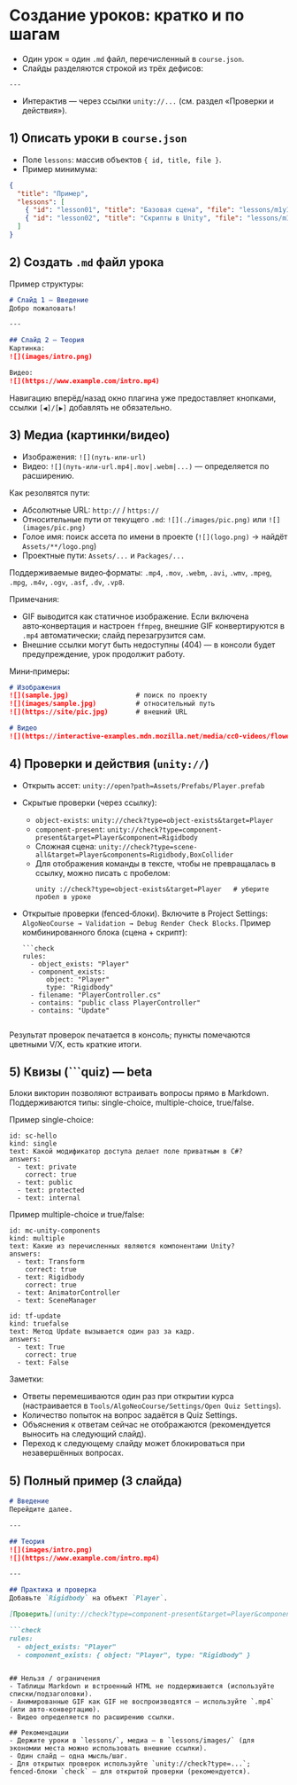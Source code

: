 # Создание уроков: кратко и по шагам

- Один урок = один `.md` файл, перечисленный в `course.json`.
- Слайды разделяются строкой из трёх дефисов:
```
---
```
- Интерактив — через ссылки `unity://...` (см. раздел «Проверки и действия»).

## 1) Описать уроки в `course.json`
- Поле `lessons`: массив объектов `{ id, title, file }`.
- Пример минимума:
```json
{
  "title": "Пример",
  "lessons": [
    { "id": "lesson01", "title": "Базовая сцена", "file": "lessons/m1y1.md" },
    { "id": "lesson02", "title": "Скрипты в Unity", "file": "lessons/m1y2.md" }
  ]
}
```

## 2) Создать `.md` файл урока
Пример структуры:
```md
# Слайд 1 — Введение
Добро пожаловать!

---

## Слайд 2 — Теория
Картинка:
![](images/intro.png)

Видео:
![](https://www.example.com/intro.mp4)
```
Навигацию вперёд/назад окно плагина уже предоставляет кнопками, ссылки `[◀]/[▶]` добавлять не обязательно.

## 3) Медиа (картинки/видео)
- Изображения: `![](путь-или-url)`
- Видео: `![](путь-или-url.mp4|.mov|.webm|...)` — определяется по расширению.

Как резолвятся пути:
- Абсолютные URL: `http://` / `https://`
- Относительные пути от текущего `.md`: `![](./images/pic.png)` или `![](images/pic.png)`
- Голое имя: поиск ассета по имени в проекте (`![](logo.png)` → найдёт `Assets/**/logo.png`)
- Проектные пути: `Assets/...` и `Packages/...`

Поддерживаемые видео‑форматы: `.mp4`, `.mov`, `.webm`, `.avi`, `.wmv`, `.mpeg`, `.mpg`, `.m4v`, `.ogv`, `.asf`, `.dv`, `.vp8`.

Примечания:
- GIF выводится как статичное изображение. Если включена авто‑конвертация и настроен `ffmpeg`, внешние GIF конвертируются в `.mp4` автоматически; слайд перезагрузится сам.
- Внешние ссылки могут быть недоступны (404) — в консоли будет предупреждение, урок продолжит работу.

Мини‑примеры:
```md
# Изображения
![](sample.jpg)                 # поиск по проекту
![](images/sample.jpg)          # относительный путь
![](https://site/pic.jpg)       # внешний URL

# Видео
![](https://interactive-examples.mdn.mozilla.net/media/cc0-videos/flower.mp4)
```

## 4) Проверки и действия (`unity://`)
- Открыть ассет: `unity://open?path=Assets/Prefabs/Player.prefab`
- Скрытые проверки (через ссылку):
  - `object-exists`: `unity://check?type=object-exists&target=Player`
  - `component-present`: `unity://check?type=component-present&target=Player&component=Rigidbody`
  - Сложная сцена: `unity://check?type=scene-all&target=Player&components=Rigidbody,BoxCollider`
  - Для отображения команды в тексте, чтобы не превращалась в ссылку, можно писать с пробелом: 
    ```
    unity ://check?type=object-exists&target=Player   # уберите пробел в уроке
    ```

- Открытые проверки (fenced‑блоки). Включите в Project Settings: `AlgoNeoCourse → Validation → Debug Render Check Blocks`.
  Пример комбинированного блока (сцена + скрипт):
  ```
  ```check
  rules:
    - object_exists: "Player"
    - component_exists:
        object: "Player"
        type: "Rigidbody"
    - filename: "PlayerController.cs"
    - contains: "public class PlayerController"
    - contains: "Update"
  ```
  ```

Результат проверок печатается в консоль; пункты помечаются цветными V/X, есть краткие итоги.

## 5) Квизы (```quiz) — beta
Блоки викторин позволяют встраивать вопросы прямо в Markdown. Поддерживаются типы: single-choice, multiple-choice, true/false.

Пример single-choice:

```quiz
id: sc-hello
kind: single
text: Какой модификатор доступа делает поле приватным в C#?
answers:
  - text: private
    correct: true
  - text: public
  - text: protected
  - text: internal
```

Пример multiple-choice и true/false:

```quiz
id: mc-unity-components
kind: multiple
text: Какие из перечисленных являются компонентами Unity?
answers:
  - text: Transform
    correct: true
  - text: Rigidbody
    correct: true
  - text: AnimatorController
  - text: SceneManager
```

```quiz
id: tf-update
kind: truefalse
text: Метод Update вызывается один раз за кадр.
answers:
  - text: True
    correct: true
  - text: False
```

Заметки:
- Ответы перемешиваются один раз при открытии курса (настраивается в `Tools/AlgoNeoCourse/Settings/Open Quiz Settings`).
- Количество попыток на вопрос задаётся в Quiz Settings.
- Объяснения к ответам сейчас не отображаются (рекомендуется выносить на следующий слайд).
- Переход к следующему слайду может блокироваться при незавершённых вопросах.

## 5) Полный пример (3 слайда)
```md
# Введение
Перейдите далее.

---

## Теория
![](images/intro.png)
![](https://www.example.com/intro.mp4)

---

## Практика и проверка
Добавьте `Rigidbody` на объект `Player`.

[Проверить](unity://check?type=component-present&target=Player&component=Rigidbody)

```check
rules:
  - object_exists: "Player"
  - component_exists: { object: "Player", type: "Rigidbody" }
```
```

## Нельзя / ограничения
- Таблицы Markdown и встроенный HTML не поддерживаются (используйте списки/подзаголовки).
- Анимированные GIF как GIF не воспроизводятся — используйте `.mp4` (или авто‑конвертацию).
- Видео определяется по расширению ссылки.

## Рекомендации
- Держите уроки в `lessons/`, медиа — в `lessons/images/` (для экономии места можно использовать внешние ссылки).
- Один слайд — одна мысль/шаг.
- Для открытых проверок используйте `unity://check?type=...`; fenced‑блоки `check` — для открытой проверки (рекомендуется).

